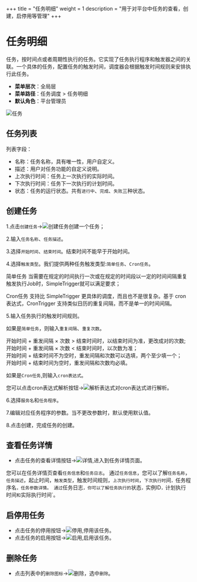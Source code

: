 +++
title = "任务明细"
weight = 1
description = "用于对平台中任务的查看，创建，启停用等管理"
+++

# 任务明细

任务，按时间点或者周期性执行的任务。它实现了任务执行程序和触发器之间的关联。一个具体的任务，配置任务的触发时间，调度器会根据触发时间规则来安排执行此任务。

- **菜单层次**：全局层
- **菜单路径**：任务调度 > 任务明细
- **默认角色**：平台管理员

![任务](/docs/user-guide/microservice-development/job/image/job.jpg)

## 任务列表

列表字段：

- 名称：任务名称，具有唯一性，用户自定义。
- 描述：用户对任务功能的自定义说明。
- 上次执行时间：任务上一次执行的实际时间。
- 下次执行时间：任务下一次执行的计划时间。
- 状态：任务的运行状态。共有`进行中`、`完成`、`失败`三种状态。

## 创建任务

1.点击`创建任务`→![创建任务](/docs/user-guide/microservice-development/job/image/create.png)创建一个任务；

2.输入`任务名称`、`任务描述`。

3.选择`开始时间`、`结束时间`。结束时间不能早于开始时间。

4.选择`触发类型`。我们提供两种任务触发类型:`简单任务`、`Cron任务`。

简单任务  当需要在规定的时间执行一次或在规定的时间段以一定的时间间隔重复触发执行Job时，SimpleTrigger就可以满足要求； 

Cron任务  支持比 SimpleTrigger 更具体的调度，而且也不是很复杂。基于 cron 表达式，CronTrigger 支持类似日历的重复间隔，而不是单一的时间间隔。

5.输入任务执行的触发时间规则。

如果是`简单任务`，则输入`重复间隔`、`重复次数`。

开始时间 + 重发间隔 × 次数 > 结束时间时，以结束时间为准，更改成对的次数;  
开始时间 + 重发间隔 × 次数 < 结束时间时，以次数为准；  
开始时间 + 结束时间不为空时，重发间隔和次数可以选填，两个至少填一个；  
开始时间 + 结束时间为空时，重发间隔和次数均必填。  

如果是`Cron任务`,则输入`cron表达式`。

您可以点击cron表达式解析按钮→![解析表达式](/docs/user-guide/microservice-development/job/image/cron.png)对cron表达式进行解析。

6.选择`服务名`和`任务程序`。

7.编辑对应任务程序的参数。当不更改参数时，默认使用默认值。

8.点击创建，完成任务的创建。

## 查看任务详情

- 点击任务的查看详情按钮→![详情](/docs/user-guide/microservice-development/job/image/particulars.png),进入到任务详情页面。

您可以在任务详情页查看`任务信息`和`任务日志`。
通过`任务信息`，您可以了解`任务名称`，`任务描述`，起止时间，`触发类型`，触发时间规则，`上次执行时间`，`下次执行时`间`，`任务程序名`，任务参数详情。
通过`任务日志`，你可以了解任务执行的`状态`，`实例ID`，`计划执行时间`和`实际执行时间`。

## 启停用任务

- 点击任务的停用按钮→![停用](/docs/user-guide/microservice-development/job/image/stop.png),停用该任务。
- 点击任务的启用按钮→![启用](/docs/user-guide/microservice-development/job/image/start.png),启用该任务。

## 删除任务

- 点击列表中的`删除图标`→![删除](/docs/user-guide/microservice-development/job/image/delete.png)，选中`删除`。